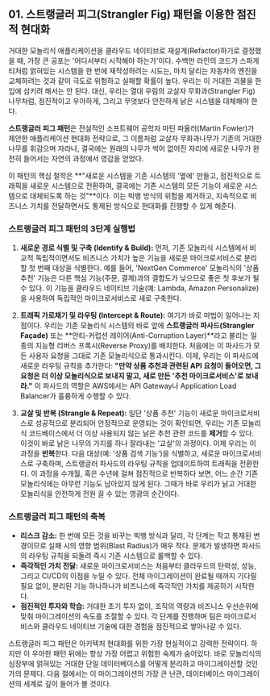 ## 01. 스트랭글러 피그(Strangler Fig) 패턴을 이용한 점진적 현대화

거대한 모놀리식 애플리케이션을 클라우드 네이티브로 재설계(Refactor)하기로 결정했을 때, 가장 큰 공포는 '어디서부터 시작해야 하는가'이다. 수백만 라인의 코드가 스파게티처럼 얽혀있는 시스템을 한 번에 재작성하려는 시도는, 마치 달리는 자동차의 엔진을 교체하려는 것과 같이 극도로 위험하고 실패할 확률이 높다. 우리는 이 거대한 괴물을 한입에 삼키려 해서는 안 된다. 대신, 우리는 열대 우림의 교살자 무화과(Strangler Fig) 나무처럼, 점진적이고 우아하게, 그리고 무엇보다 안전하게 낡은 시스템을 대체해야 한다.

**스트랭글러 피그 패턴**은 전설적인 소프트웨어 공학자 마틴 파울러(Martin Fowler)가 제안한 애플리케이션 현대화 전략으로, 그 이름처럼 교살자 무화과나무가 기존의 거대한 나무를 휘감으며 자라나, 결국에는 원래의 나무가 썩어 없어진 자리에 새로운 나무가 완전히 들어서는 자연의 과정에서 영감을 얻었다.



이 패턴의 핵심 철학은 **"새로운 시스템을 기존 시스템의 '옆에' 만들고, 점진적으로 트래픽을 새로운 시스템으로 전환하여, 결국에는 기존 시스템의 모든 기능이 새로운 시스템으로 대체되도록 하는 것"**이다. 이는 빅뱅 방식의 위험을 제거하고, 지속적으로 비즈니스 가치를 전달하면서도 통제된 방식으로 현대화를 진행할 수 있게 해준다.

### 스트랭글러 피그 패턴의 3단계 실행법

1.  **새로운 경로 식별 및 구축 (Identify & Build):** 먼저, 기존 모놀리식 시스템에서 비교적 독립적이면서도 비즈니스 가치가 높은 기능을 새로운 마이크로서비스로 분리할 첫 번째 대상을 식별한다. 예를 들어, 'NextGen Commerce' 모놀리식의 '상품 추천' 기능은 다른 핵심 기능(주문, 결제)과의 결합도가 낮으므로 좋은 첫 후보가 될 수 있다. 이 기능을 클라우드 네이티브 기술(예: Lambda, Amazon Personalize)을 사용하여 독립적인 마이크로서비스로 새로 구축한다.

2.  **트래픽 가로채기 및 라우팅 (Intercept & Route):** 여기가 바로 마법이 일어나는 지점이다. 우리는 기존 모놀리식 시스템의 바로 앞에 **스트랭글러 파사드(Strangler Façade)** 또는 **안티-커럽션 레이어(Anti-Corruption Layer)**라고 불리는 일종의 지능형 리버스 프록시(Reverse Proxy)를 배치한다. 처음에는 이 파사드가 모든 사용자 요청을 그대로 기존 모놀리식으로 통과시킨다.
    이제, 우리는 이 파사드에 새로운 라우팅 규칙을 추가한다: **"만약 상품 추천과 관련된 API 요청이 들어오면, 그 요청은 더 이상 모놀리식으로 보내지 말고, 새로 만든 '추천 마이크로서비스'로 보내라."** 이 파사드의 역할은 AWS에서는 API Gateway나 Application Load Balancer가 훌륭하게 수행할 수 있다.

3.  **교살 및 반복 (Strangle & Repeat):** 일단 '상품 추천' 기능이 새로운 마이크로서비스로 성공적으로 분리되어 안정적으로 운영되는 것이 확인되면, 우리는 기존 모놀리식 코드베이스에서 더 이상 사용되지 않는 낡은 추천 관련 코드를 **제거**할 수 있다. 이것이 바로 낡은 나무의 가지를 하나 잘라내는 '교살'의 과정이다.
    이제 우리는 이 과정을 **반복**한다. 다음 대상(예: '상품 검색 기능')을 식별하고, 새로운 마이크로서비스로 구축하며, 스트랭글러 파사드의 라우팅 규칙을 업데이트하여 트래픽을 전환한다. 이 과정을 수개월, 혹은 수년에 걸쳐 점진적으로 반복하다 보면, 어느 순간 기존 모놀리식에는 아무런 기능도 남아있지 않게 된다. 그때가 바로 우리가 낡고 거대한 모놀리식을 안전하게 전원 끌 수 있는 영광의 순간이다.

### 스트랭글러 피그 패턴의 축복

* **리스크 감소:** 한 번에 모든 것을 바꾸는 빅뱅 방식과 달리, 각 단계는 작고 통제된 변경이므로 실패 시의 영향 범위(Blast Radius)가 매우 작다. 문제가 발생하면 파사드의 라우팅 규칙을 되돌려 즉시 기존 시스템으로 롤백할 수 있다.
* **즉각적인 가치 전달:** 새로운 마이크로서비스는 처음부터 클라우드의 탄력성, 성능, 그리고 CI/CD의 이점을 누릴 수 있다. 전체 마이그레이션이 완료될 때까지 기다릴 필요 없이, 분리된 기능 하나하나가 비즈니스에 즉각적인 가치를 제공하기 시작한다.
* **점진적인 투자와 학습:** 거대한 초기 투자 없이, 조직의 역량과 비즈니스 우선순위에 맞춰 마이그레이션의 속도를 조절할 수 있다. 각 단계를 진행하며 팀은 마이크로서비스와 클라우드 네이티브 기술에 대한 경험을 점진적으로 쌓아나갈 수 있다.

스트랭글러 피그 패턴은 아키텍처 현대화를 위한 가장 현실적이고 강력한 전략이다. 하지만 이 우아한 패턴 뒤에는 항상 가장 어렵고 위험한 숙제가 숨어있다. 바로 모놀리식의 심장부에 얽혀있는 거대한 단일 데이터베이스를 어떻게 분리하고 마이그레이션할 것인가의 문제다. 다음 절에서는 이 마이그레이션의 가장 큰 난관, 데이터베이스 마이그레이션의 세계로 깊이 들어가 볼 것이다.